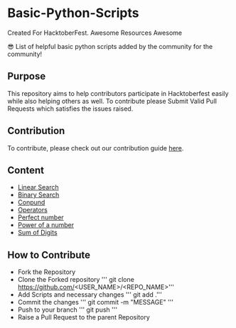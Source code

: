# Basic-Python-Scripts

Created For HacktoberFest.
Awesome Resources Awesome

😎 List of helpful basic python scripts added by the community for the community!

## Purpose

This repository aims to help contributors participate in Hacktoberfest easily while also helping others as well.
To contribute please Submit Valid Pull Requests which satisfies the issues raised.

## Contribution

To contribute, please check out our contribution guide [here](Contribute.md).

## Content

- [Linear Search](LinearSearch.py)
- [Binary Search](binarySearch.py)
- [Conpund](basic%20python%20scripts/compund.py)
- [Operators](basic%20python%20scripts/operators.py)
- [Perfect number](basic%20python%20scripts/perfectno.py)
- [Power of a number](basic%20python%20scripts/ppower.py)
- [Sum of Digits](basic%20python%20scripts/sumofdigits.py)

## How to Contribute

- Fork the Repository
- Clone the Forked repository
  ''' git clone https://github.com/<USER_NAME>/<REPO_NAME>'''
- Add Scripts and necessary changes
  ''' git add .'''
- Commit the changes
  ''' git commit -m "MESSAGE" '''
- Push to your branch
  ''' git push '''
- Raise a Pull Request to the parent Repository
